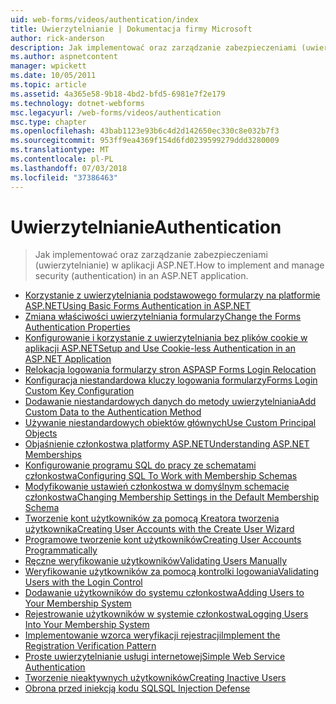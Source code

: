 ```yaml
---
uid: web-forms/videos/authentication/index
title: Uwierzytelnianie | Dokumentacja firmy Microsoft
author: rick-anderson
description: Jak implementować oraz zarządzanie zabezpieczeniami (uwierzytelnianie) w aplikacji ASP.NET.
ms.author: aspnetcontent
manager: wpickett
ms.date: 10/05/2011
ms.topic: article
ms.assetid: 4a365e58-9b18-4bd2-bfd5-6981e7f2e179
ms.technology: dotnet-webforms
msc.legacyurl: /web-forms/videos/authentication
msc.type: chapter
ms.openlocfilehash: 43bab1123e93b6c4d2d142650ec330c8e032b7f3
ms.sourcegitcommit: 953ff9ea4369f154d6fd0239599279ddd3280009
ms.translationtype: MT
ms.contentlocale: pl-PL
ms.lasthandoff: 07/03/2018
ms.locfileid: "37386463"
---
```

<a name="authentication"></a><span data-ttu-id="d674b-103">Uwierzytelnianie</span><span class="sxs-lookup"><span data-stu-id="d674b-103">Authentication</span></span>
====================
> <span data-ttu-id="d674b-104">Jak implementować oraz zarządzanie zabezpieczeniami (uwierzytelnianie) w aplikacji ASP.NET.</span><span class="sxs-lookup"><span data-stu-id="d674b-104">How to implement and manage security (authentication) in an ASP.NET application.</span></span>


- [<span data-ttu-id="d674b-105">Korzystanie z uwierzytelniania podstawowego formularzy na platformie ASP.NET</span><span class="sxs-lookup"><span data-stu-id="d674b-105">Using Basic Forms Authentication in ASP.NET</span></span>](using-basic-forms-authentication-in-aspnet.md)
- [<span data-ttu-id="d674b-106">Zmiana właściwości uwierzytelniania formularzy</span><span class="sxs-lookup"><span data-stu-id="d674b-106">Change the Forms Authentication Properties</span></span>](how-to-change-the-forms-authentication-properties.md)
- [<span data-ttu-id="d674b-107">Konfigurowanie i korzystanie z uwierzytelniania bez plików cookie w aplikacji ASP.NET</span><span class="sxs-lookup"><span data-stu-id="d674b-107">Setup and Use Cookie-less Authentication in an ASP.NET Application</span></span>](how-to-setup-and-use-cookie-less-authentication-in-an-aspnet-application.md)
- [<span data-ttu-id="d674b-108">Relokacja logowania formularzy stron ASP</span><span class="sxs-lookup"><span data-stu-id="d674b-108">ASP Forms Login Relocation</span></span>](asp-forms-login-relocation.md)
- [<span data-ttu-id="d674b-109">Konfiguracja niestandardowa kluczy logowania formularzy</span><span class="sxs-lookup"><span data-stu-id="d674b-109">Forms Login Custom Key Configuration</span></span>](forms-login-custom-key-configuration.md)
- [<span data-ttu-id="d674b-110">Dodawanie niestandardowych danych do metody uwierzytelniania</span><span class="sxs-lookup"><span data-stu-id="d674b-110">Add Custom Data to the Authentication Method</span></span>](add-custom-data-to-the-authentication-method.md)
- [<span data-ttu-id="d674b-111">Używanie niestandardowych obiektów głównych</span><span class="sxs-lookup"><span data-stu-id="d674b-111">Use Custom Principal Objects</span></span>](use-custom-principal-objects.md)
- [<span data-ttu-id="d674b-112">Objaśnienie członkostwa platformy ASP.NET</span><span class="sxs-lookup"><span data-stu-id="d674b-112">Understanding ASP.NET Memberships</span></span>](understanding-aspnet-memberships.md)
- [<span data-ttu-id="d674b-113">Konfigurowanie programu SQL do pracy ze schematami członkostwa</span><span class="sxs-lookup"><span data-stu-id="d674b-113">Configuring SQL To Work with Membership Schemas</span></span>](configuring-sql-to-work-with-membership-schemas.md)
- [<span data-ttu-id="d674b-114">Modyfikowanie ustawień członkostwa w domyślnym schemacie członkostwa</span><span class="sxs-lookup"><span data-stu-id="d674b-114">Changing Membership Settings in the Default Membership Schema</span></span>](changing-membership-settings-in-the-default-membership-schema.md)
- [<span data-ttu-id="d674b-115">Tworzenie kont użytkowników za pomocą Kreatora tworzenia użytkownika</span><span class="sxs-lookup"><span data-stu-id="d674b-115">Creating User Accounts with the Create User Wizard</span></span>](creating-user-accounts-with-the-create-user-wizard.md)
- [<span data-ttu-id="d674b-116">Programowe tworzenie kont użytkowników</span><span class="sxs-lookup"><span data-stu-id="d674b-116">Creating User Accounts Programmatically</span></span>](creating-user-accounts-programmatically.md)
- [<span data-ttu-id="d674b-117">Ręczne weryfikowanie użytkowników</span><span class="sxs-lookup"><span data-stu-id="d674b-117">Validating Users Manually</span></span>](validating-users-manually.md)
- [<span data-ttu-id="d674b-118">Weryfikowanie użytkowników za pomocą kontrolki logowania</span><span class="sxs-lookup"><span data-stu-id="d674b-118">Validating Users with the Login Control</span></span>](validating-users-with-the-login-control.md)
- [<span data-ttu-id="d674b-119">Dodawanie użytkowników do systemu członkostwa</span><span class="sxs-lookup"><span data-stu-id="d674b-119">Adding Users to Your Membership System</span></span>](adding-users-to-your-membership-system.md)
- [<span data-ttu-id="d674b-120">Rejestrowanie użytkowników w systemie członkostwa</span><span class="sxs-lookup"><span data-stu-id="d674b-120">Logging Users Into Your Membership System</span></span>](logging-users-into-your-membership-system.md)
- [<span data-ttu-id="d674b-121">Implementowanie wzorca weryfikacji rejestracji</span><span class="sxs-lookup"><span data-stu-id="d674b-121">Implement the Registration Verification Pattern</span></span>](implement-the-registration-verification-pattern.md)
- [<span data-ttu-id="d674b-122">Proste uwierzytelnianie usługi internetowej</span><span class="sxs-lookup"><span data-stu-id="d674b-122">Simple Web Service Authentication</span></span>](simple-web-service-authentication.md)
- [<span data-ttu-id="d674b-123">Tworzenie nieaktywnych użytkowników</span><span class="sxs-lookup"><span data-stu-id="d674b-123">Creating Inactive Users</span></span>](creating-inactive-users.md)
- [<span data-ttu-id="d674b-124">Obrona przed iniekcją kodu SQL</span><span class="sxs-lookup"><span data-stu-id="d674b-124">SQL Injection Defense</span></span>](sql-injection-defense.md)

